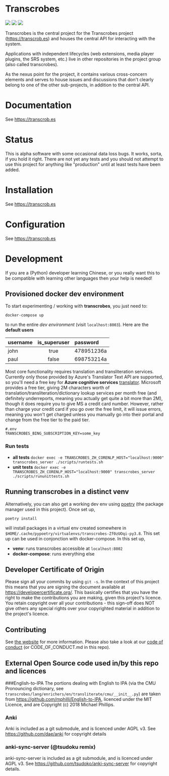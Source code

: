 # Transcrobes

![](https://gitlab.com/transcrobes/transcrobes/badges/master/pipeline.svg)
![](https://gitlab.com/transcrobes/transcrobes/badges/master/coverage.svg)
![](https://img.shields.io/docker/v/transcrobes/transcrobes)

Transcrobes is the central project for the Transcrobes project (https://transcrob.es) and houses the central API for interacting with the system.

Applications with independent lifecycles (web extensions, media player plugins, the SRS system, etc.) live in other repositories in the project group (also called transcrobes).

As the nexus point for the project, it contains various cross-concern elements and serves to house issues and discussions that don't clearly belong to one of the other sub-projects, in addition to the central API.

Documentation
=============
See https://transcrob.es

Status
======
This is alpha software with some occasional data loss bugs. It works, sorta, if you hold it right. There are not yet any tests and you should not attempt to use this project for anything like "production" until at least tests have been added.

Installation
============
See https://transcrob.es

Configuration
=============
See https://transcrob.es

Development
===========
If you are a (Python) developer learning Chinese, or you really want this to be compatible with learning other languages then your help is needed!

## Provisioned docker dev environment

To start experimenting / working with **transcrobes**, you just need to:

```
docker-compose up
```

to run the entire *dev environment* (visit `localhost:8003`). Here are the **default users**

| username | is_superuser | password   |
| :------- | :----------: | :--------- |
| john     |     true     | 478951236a |
| paul     |     false    | 698753214a |


Most core functionality requires translation and transliteration services. Currently only those provided by Azure's Translator Text API are supported, so you'll need a free key for **Azure cognitive services** [translator](https://docs.microsoft.com/en-gb/azure/cognitive-services/translator/). Microsoft provides a free tier, giving 2M characters worth of translation/transliteration/dictionary lookup services per month free (and definitely underreports, meaning you actually get quite a bit more than 2M), though it does require you to give MS a credit card number. However, rather than charge your credit card if you go over the free limit, it will issue errors, meaning you won't get charged unless you manually go into their portal and change from the free tier to the paid tier.

```t
#.env
TRANSCROBES_BING_SUBSCRIPTION_KEY=some_key
```

### Run tests

* **all tests** `docker exec -e TRANSCROBES_ZH_CORENLP_HOST="localhost:9000" transcrobes_server ./scripts/runtests.sh`
* **unit tests** `docker exec -e TRANSCROBES_ZH_CORENLP_HOST="localhost:9000" transcrobes_server ./scripts/rununittests.sh`

## Running transcrobes in a distinct **venv**

Alternatively, you can also get a working dev env using [poetry](https://python-poetry.org/docs/) (the package manager used in this project). Once set up,

```
poetry install
```

will install packages in a virtual env created somewhere in `$HOME/.cache/pypoetry/virtualenvs/transcrobes-Zf0zUOqi-py3.8`. This set up can be used in conjonction with docker-compose. In this set up,

* **venv**: runs transcrobes accessible at `localhost:8002`
* **docker-compose**: runs everything else


## Developer Certificate of Origin
Please sign all your commits by using `git -s`. In the context of this project this means that you are signing the document available at https://developercertificate.org/. This basically certifies that you have the right to make the contributions you are making, given this project's licence. You retain copyright over all your contributions - this sign-off does NOT give others any special rights over your copyrighted material in addition to the project's licence.

## Contributing
See [the website](https://transcrob.es/page/contribute) for more information. Please also take a look at our [code of conduct](https://transcrob.es/page/code_of_conduct) (or CODE\_OF\_CONDUCT.md in this repo).

## External Open Source code used in/by this repo and licences
###English-to-IPA
The portions dealing with English to IPA (via the CMU Pronouncing dictionary, see `transcrobes/lang/enrichers/en/transliterate/cmu/__init__.py`) are taken from https://github.com/mphilli/English-to-IPA, licenced under the MIT Licence, and are Copyright (c) 2018 Michael Phillips.

### Anki
Anki is included as a git submodule, and is licenced under AGPL v3. See https://github.com/dae/anki for copyright details

### anki-sync-server (@tsudoku remix)
anki-sync-server is included as a git submodule, and is licenced under AGPL v3. See https://github.com/tsudoko/anki-sync-server for copyright details.
